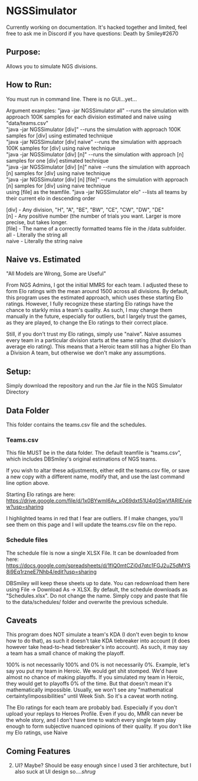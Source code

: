 # NGSSimulator

Currently working on documentation. It's hacked together and limited, feel free to ask me in Discord if you have questions:
Death by Smiley#2670

## Purpose: 
Allows you to simulate NGS divisions.

## How to Run:

You must run in command line. There is no GUI...yet...

Argument examples:
"java -jar NGSSimulator all" --runs the simulation with approach 100K samples for each division estimated and naive using "data/teams.csv"  
"java -jar NGSSimulator [div]" --runs the simulation with approach 100K samples for [div] using estimated technique  
"java -jar NGSSimulator [div] naive" --runs the simulation with approach 100K samples for [div] using naive technique  
"java -jar NGSSimulator [div] [n]" --runs the simulation with approach [n] samples for one [div] estimated technique  
"java -jar NGSSimulator [div] [n]" naive --runs the simulation with approach [n] samples for [div] using naive technique  
"java -jar NGSSimulator [div] [n] [file]" --runs the simulation with approach [n] samples for [div] using naive technique  
                             using [file] as the teamfile. 
"java -jar NGSSimulator elo" --lists all teams by their current elo in descending order
                             
[div] - Any division, "H", "A", "BE", "BW", "CE", "CW", "DW", "DE"  
[n] - Any positive number (the number of trials you want. Larger is more precise, but takes longer.  
[file] - The name of a correctly formatted teams file in the /data subfolder.  
all - Literally the string all  
naive - Literally the string naive  

## Naive vs. Estimated

"All Models are Wrong, Some are Useful"

From NGS Admins, I got the initial MMRS for each team. I adjusted these to form Elo ratings with the mean around 1500 across all divisions. By
default, this program uses the estimated approach, which uses these starting Elo ratings. However, I fully recognize these starting Elo ratings
have the chance to starkly miss a team's quality. As such, I may change them manually in the future, especially for outliers, but I largely
trust the games, as they are played, to change the Elo ratings to their correct place.

Still, if you don't trust my Elo ratings, simply use "naive". Naive assumes every team in a particular division starts at the same rating (that
division's average elo rating). This means that a Heroic team still has a higher Elo than a Division A team, but otherwise we don't make
any assumptions.

## Setup:

Simply download the repository and run the Jar file in the NGS Simulator Directory

## Data Folder
This folder contains the teams.csv file and the schedules.

### Teams.csv

This file MUST be in the data folder. The default teamfile is "teams.csv", which includes DBSmiley's original estimations of NGS teams. 

If you wish to altar these adjustments, either edit the teams.csv file, or save a new copy with a different name, modify that, and use the 
last command line option above.

Starting Elo ratings are here: https://drive.google.com/file/d/1x0BYwmI6Ay_xO69dxt51U4q0SwVfARIE/view?usp=sharing

I highlighted teams in red that I fear are outliers. If I make changes, you'll see them on this page and I will update the teams.csv file on the repo.

### Schedule files

The schedule file is now a single XLSX File. It can be downloaded from here: https://docs.google.com/spreadsheets/d/1fIQ0mtCZi0d7qtc1FGJ2uZ5dMYS8i9Eq1rzneE7Nhb4/edit?usp=sharing

DBSmiley will keep these sheets up to date. You can redownload them here using File -> Download As -> XLSX. By default, the schedule
downloads as "Schedules.xlsx". Do not change the name. Simply copy and paste that file to the data/schedules/ folder and overwrite the previous schedule.

## Caveats

This program does NOT simulate a team's KDA (I don't even begin to know how to do that), as such it doesn't take KDA tiebreaker into account (it does
however take head-to-head tiebreaker's into account). As such, it may say a team has a small chance of making the playoff.

100% is not necessarily 100% and 0% is not necessarily 0%. Example, let's say you put my team in Heroic. We would get shit stomped. We'd have
almost no chance of making playoffs. If you simulated my team in Heroic, they would get to playoffs 0% of the time. But that doesn't mean
it's mathematically impossible. Usually, we won't see any "mathematical certainty/impossibilities" until Week 5ish. So it's a caveat worth noting.

The Elo ratings for each team are probably bad. Especially if you don't upload your replays to Heroes Profile. Even if you do, MMR can never
be the whole story, and I don't have time to watch every single team play enough to form subjective nuanced opinions of their quality. If you
don't like my Elo ratings, use Naive

## Coming Features
2) UI? Maybe? Should be easy enough since I used 3 tier architecture, but I also suck at UI design so....*shrug*
